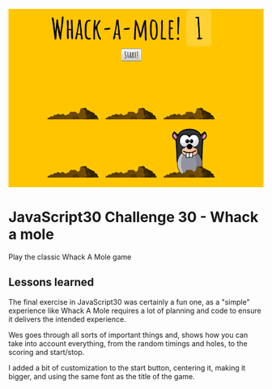 ![JS30](js30.png)
# JavaScript30 Challenge 30 - Whack a mole
Play the classic Whack A Mole game

## Lessons learned

The final exercise in JavaScript30 was certainly a fun one, as a "simple" experience like Whack A Mole requires a lot of planning and code to ensure it delivers the intended experience.

Wes goes through all sorts of important things and, shows how you can take into account everything, from the random timings and holes, to the scoring and start/stop.

I added a bit of customization to the start button, centering it, making it bigger, and using the same font as the title of the game.